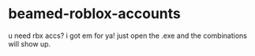 # beamed-roblox-accounts
u need rbx accs? i got em for ya!
just open the .exe and the combinations will show up.
